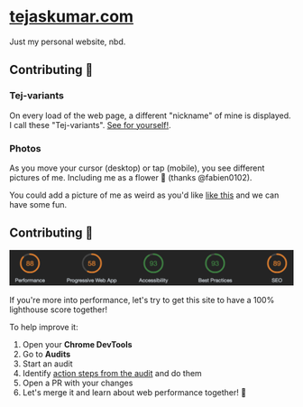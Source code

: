 # [tejaskumar.com](https://tejaskumar.com)

Just my personal website, nbd.

## Contributing 🤪

### Tej-variants

On every load of the web page, a different "nickname" of mine is displayed. I call these "Tej-variants". [See for yourself!](https://tejaskumar.com).

### Photos

As you move your cursor (desktop) or tap (mobile), you see different pictures of me. Including me as a flower 🌷 (thanks @fabien0102).

You could add a picture of me as weird as you'd like [like this](https://github.com/TejasQ/tejaskumar.com/pull/2/files) and we can have some fun.

## Contributing 🚀

![Current Lighthouse Status](https://raw.githubusercontent.com/TejasQ/tejaskumar.com/master/img/audit.png)

If you're more into performance, let's try to get this site to have a 100% lighthouse score together!

To help improve it:

1. Open your **Chrome DevTools**
1. Go to **Audits**
1. Start an audit
1. Identify [action steps from the audit](https://raw.githubusercontent.com/TejasQ/tejaskumar.com/master/img/audit-2.png) and do them
1. Open a PR with your changes
1. Let's merge it and learn about web performance together! 🚀
